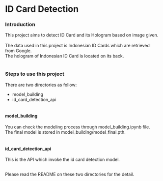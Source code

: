 # ID Card Detection

### Introduction
This project aims to detect ID Card and its Hologram based on image given.<br/><br/>
The data used in this project is Indonesian ID Cards which are retrieved from Google.<br/>
The hologram of Indonesian ID Card is located on its back.<br/><br/>

### Steps to use this project
There are two directories as follow:
- model_building
- id_card_detection_api
<br/><br/>

#### model_building
You can check the modeling process through model_building.ipynb file.<br/>
The final model is stored in model_building/model_final.pth.
<br/><br/>

#### id_card_detection_api
This is the API which invoke the id card detection model.
<br/><br/>

Please read the README on these two directories for the detail.